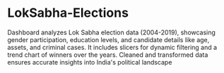 # LokSabha-Elections
Dashboard analyzes Lok Sabha election data (2004-2019), showcasing gender participation, education levels, and candidate details like age, assets, and criminal cases. It includes slicers for dynamic filtering and a trend chart of winners over the years. Cleaned and transformed data ensures accurate insights into India's political landscape

